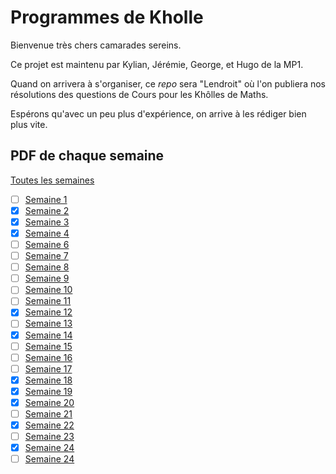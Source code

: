 # Programmes de Kholle

Bienvenue très chers camarades sereins.

Ce projet est maintenu par Kylian, Jérémie, George, et Hugo de la MP1.

Quand on arrivera à s'organiser, ce _repo_ sera "Lendroit" où l'on publiera nos résolutions des questions de Cours pour les Khôlles de Maths.

Espérons qu'avec un peu plus d'expérience, on arrive à les rédiger bien plus vite.

## PDF de chaque semaine

[Toutes les semaines](Khôlles_Mathématiques.pdf)

- [ ] [Semaine 1](Sem_1/Kholle_S1.pdf)
- [x] [Semaine 2](Sem_2/Kholle_S2.pdf)
- [x] [Semaine 3](Sem_3/Kholle_S3.pdf)
- [x] [Semaine 4](Sem_4/Kholle_S4.pdf)
- [ ] [Semaine 6](Sem_6/Kholle_S6.pdf)
- [ ] [Semaine 7](Sem_7/Kholle_S7.pdf)
- [ ] [Semaine 8](Sem_8/Kholle_S8.pdf)
- [ ] [Semaine 9](Sem_9/Kholle_S9.pdf)
- [ ] [Semaine 10](Sem_10/Kholle_S10.pdf)
- [ ] [Semaine 11](Sem_11/Kholle_S11.pdf)
- [x] [Semaine 12](Sem_12/Kholle_S12.pdf)
- [ ] [Semaine 13](Sem_13/Kholle_S13.pdf)
- [x] [Semaine 14](Sem_14/Kholle_S14.pdf)
- [ ] [Semaine 15](Sem_15/Kholle_S15.pdf)
- [ ] [Semaine 16](Sem_16/Kholle_S16.pdf)
- [ ] [Semaine 17](Sem_17/Kholle_S17.pdf)
- [x] [Semaine 18](Sem_18/Kholle_S18.pdf)
- [x] [Semaine 19](Sem_19/Kholle_S19.pdf)
- [x] [Semaine 20](Sem_20/Kholle_S20.pdf)
- [ ] [Semaine 21](Sem_21/Kholle_Sem21.pdf)
- [x] [Semaine 22](Sem_22/Kholle_S22.pdf)
- [ ] [Semaine 23](Sem_23/Kholle_S23.pdf)
- [x] [Semaine 24](Sem_24/Kholle_S24.pdf)
- [ ] [Semaine 24](Sem_25/Kholle_S25.pdf)
